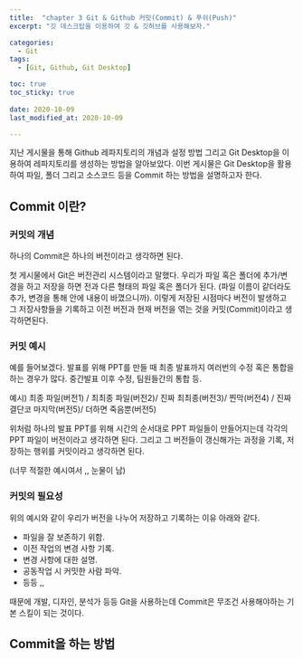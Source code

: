 ```yaml
---
title:  "chapter 3 Git & Github 커밋(Commit) & 푸쉬(Push)" 
excerpt: "깃 데스크탑을 이용하여 깃 & 깃허브를 사용해보자."

categories:
  - Git
tags:
  - [Git, Github, Git Desktop]

toc: true
toc_sticky: true
 
date: 2020-10-09
last_modified_at: 2020-10-09

---
```


지난 게시물을 통해 Github 레파지토리의 개념과 설정 방법 그리고 Git Desktop을 이용하여 레파지토리를 생성하는 방법을 알아보았다. 이번 게시물은 Git Desktop을 활용하여 파일, 폴더 그리고 소스코드 등을 Commit 하는 방법을 설명하고자 한다. 

## Commit 이란?

### 커밋의 개념

하나의 Commit은 하나의 버전이라고 생각하면 된다. 

첫 게시물에서 Git은 버전관리 시스템이라고 말했다. 우리가 파일 혹은 폴더에 추가/변경을 하고 저장을 하면 전과 다른 형태의 파일 혹은 폴더가 된다. (파일 이름이 같더라도 추가, 변경을 통해 안에 내용이 바꼈으니까). 이렇게 저장된 시점마다 버전이 발생하고 그 저장사항들을 기록하고 이전 버전과 현재 버전을 엮는 것을 커밋(Commit)이라고 생각하면된다. 

### 커밋 예시 

예를 들어보겠다. 발표를 위해 PPT를 만들 때 최종 발표까지 여러번의 수정 혹은 통합을 하는 경우가 많다. 중간발표 이후 수정, 팀원들간의 통합 등.

예시) 최종 파일(버전1) / 최최종 파일(버전2)/ 진짜 최최종(버전3)/ 찐막(버전4) / 진짜 결단코 마지막(버전5)/ 더하면 죽음뿐(버전5)

위처럼 하나의 발표 PPT를 위해 시간의 순서대로 PPT 파일들이 만들어지는데 각각의 PPT 파일이 버전이라고 생각하면 된다. 그리고 그 버전들이 갱신해가는 과정을 기록, 저장하는 행위를 커밋이라고 생각하면 된다. 

(너무 적절한 예시여서 ,, 눈물이 남)

### 커밋의 필요성 

위의 예시와 같이 우리가 버전을 나누어 저장하고 기록하는 이유 아래와 같다. 

- 파일을 잘 보존하기 위함. 
- 이전 작업의 변경 사항 기록. 
- 변경 사항에 대한 설명. 
- 공동작업 시 커밋한 사람 파악.
- 등등 ,, 

때문에 개발, 디자인, 분석가 등등 Git을 사용하는데 Commit은 무조건 사용해야하는 기본 스킬이 되는 것이다. 


## Commit을 하는 방법 



